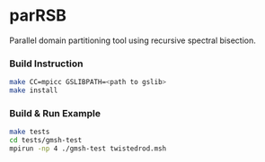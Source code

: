 # parRSB

Parallel domain partitioning tool using recursive spectral bisection.

### Build Instruction

```sh
make CC=mpicc GSLIBPATH=<path to gslib> 
make install
```

### Build & Run Example

```sh
make tests
cd tests/gmsh-test
mpirun -np 4 ./gmsh-test twistedrod.msh 
```
